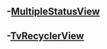 ##  -[MultipleStatusView](https://github.com/iceCola7/WanAndroid)
## -[TvRecyclerView](https://github.com/henryblue/TvRecyclerView)

